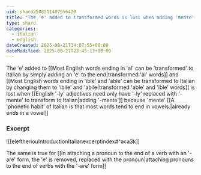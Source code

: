 ```yaml
---
uid: shard2508211407556420
title: "The 'e' added to transformed words is lost when adding 'mente' because 'mente' already ends in a vowel"
type: shard
categories:
  - italian
  - english
dateCreated: 2025-08-21T14:07:55+08:00
dateModified: 2025-08-27T23:45:13+08:00
---
```

The 'e' added to [[Most English words ending in 'al' can be 'transformed' to Italian by simply adding an 'e' to the end|transformed 'al' words]] and [[Most English words ending in 'ible' and 'able' can be transformed to Italian by changing them to 'ibile' and 'abile|transformed 'able' and 'ible' words]] is lost when [[English '-ly' adjectives need only have '-ly' replaced with '-mente' to transform to Italian|adding '-mente']] because 'mente' [[A 'phonetic habit' of Italian is that most words tend to end in vowels.|already ends in a vowel]]

### Excerpt
![[eleftheriouIntroductionItalianexcerptindex#^aca3k]]

The same is true for [[In attaching a pronoun to the end of a verb with an '-are' form, the 'e' is removed, replaced with the pronoun|attaching pronouns to the end of verbs with the '-are' form]]